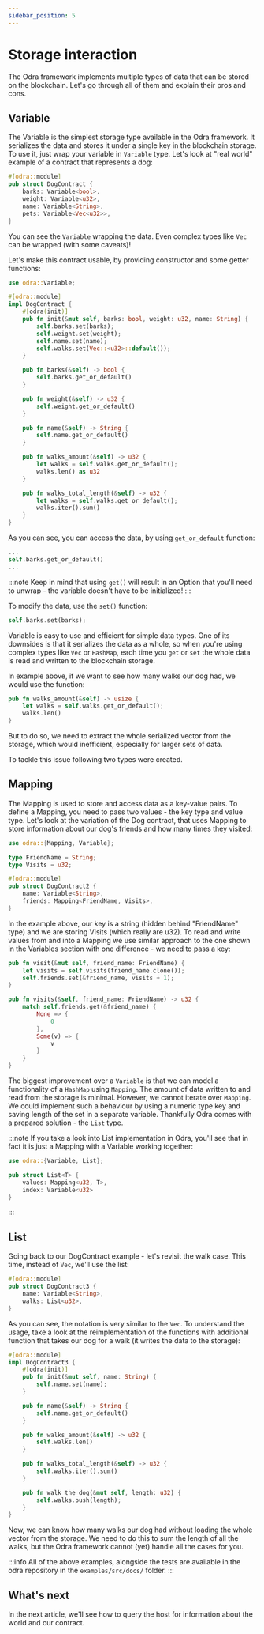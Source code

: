 ```yaml
---
sidebar_position: 5
---
```


# Storage interaction
The Odra framework implements multiple types of data that can be stored on the blockchain. Let's go
through all of them and explain their pros and cons.

## Variable
The Variable is the simplest storage type available in the Odra framework. It serializes the data and stores it under a single key in the blockchain storage. To use it, just wrap your
variable in `Variable` type. Let's look at "real world" example of a contract that represents a dog:

```rust title="examples/src/docs/variable.rs"
#[odra::module]
pub struct DogContract {
    barks: Variable<bool>,
    weight: Variable<u32>,
    name: Variable<String>,
    pets: Variable<Vec<u32>>,
}
```

You can see the `Variable` wrapping the data. Even complex types like `Vec` can be wrapped (with some caveats)!

Let's make this contract usable, by providing constructor and some getter functions:

```rust title="examples/src/docs/variable.rs"
use odra::Variable;

#[odra::module]
impl DogContract {
    #[odra(init)]
    pub fn init(&mut self, barks: bool, weight: u32, name: String) {
        self.barks.set(barks);
        self.weight.set(weight);
        self.name.set(name);
        self.walks.set(Vec::<u32>::default());
    }

    pub fn barks(&self) -> bool {
        self.barks.get_or_default()
    }

    pub fn weight(&self) -> u32 {
        self.weight.get_or_default()
    }

    pub fn name(&self) -> String {
        self.name.get_or_default()
    }

    pub fn walks_amount(&self) -> u32 {
        let walks = self.walks.get_or_default();
        walks.len() as u32
    }

    pub fn walks_total_length(&self) -> u32 {
        let walks = self.walks.get_or_default();
        walks.iter().sum()
    }
}
```

As you can see, you can access the data, by using `get_or_default` function:

```rust title="examples/src/docs/variable.rs"
...
self.barks.get_or_default()
...
```

:::note
Keep in mind that using `get()` will result in an Option that you'll need to unwrap - the variable
doesn't have to be initialized!
:::

To modify the data, use the `set()` function:

```rust title="examples/src/docs/variable.rs"
self.barks.set(barks);
```

Variable is easy to use and efficient for simple data types. One of its downsides is that it
serializes the data as a whole, so when you're using complex types like `Vec` or `HashMap`,
each time you `get` or `set` the whole data is read and written to the blockchain storage.

In example above, if we want to see how many walks our dog had, we would use the function:
```rust title="examples/src/docs/variable.rs"
pub fn walks_amount(&self) -> usize {
    let walks = self.walks.get_or_default();
    walks.len()
}
```
But to do so, we need to extract the whole serialized vector from the storage, which would inefficient,
especially for larger sets of data.

To tackle this issue following two types were created.

## Mapping

The Mapping is used to store and access data as a key-value pairs. To define a Mapping, you need to
pass two values - the key type and value type. Let's look at the variation of the Dog contract, that
uses Mapping to store information about our dog's friends and how many times they visited:

```rust title="examples/src/docs/mapping.rs"
use odra::{Mapping, Variable};

type FriendName = String;
type Visits = u32;

#[odra::module]
pub struct DogContract2 {
    name: Variable<String>,
    friends: Mapping<FriendName, Visits>,
}
```

In the example above, our key is a string (hidden behind "FriendName" type) and we are storing Visits
(which really are u32). To read and write values from and into a Mapping we use similar approach
to the one shown in the Variables section with one difference - we need to pass a key:

```rust title="examples/src/docs/mapping.rs"
pub fn visit(&mut self, friend_name: FriendName) {
    let visits = self.visits(friend_name.clone());
    self.friends.set(&friend_name, visits + 1);
}

pub fn visits(&self, friend_name: FriendName) -> u32 {
    match self.friends.get(&friend_name) {
        None => {
            0
        },
        Some(v) => {
            v
        }
    }
}
```

The biggest improvement over a `Variable` is that we can model a functionality of a `HashMap` using `Mapping`.
The amount of data written to and read from the storage is minimal. However, we cannot iterate over `Mapping`.
We could implement such a behaviour by using a numeric type key and saving length of the set in a
separate variable. Thankfully Odra comes with a prepared solution - the `List` type.

:::note
If you take a look into List implementation in Odra, you'll see that in fact it is just a Mapping with
a Variable working together:

```rust title="core/src/list.rs"
use odra::{Variable, List};

pub struct List<T> {
    values: Mapping<u32, T>,
    index: Variable<u32>
}
```
:::

## List
Going back to our DogContract example - let's revisit the walk case. This time, instead of `Vec`,
we'll use the list:

```rust title="examples/src/docs/list.rs"
#[odra::module]
pub struct DogContract3 {
    name: Variable<String>,
    walks: List<u32>,
}
```

As you can see, the notation is very similar to the `Vec`. To understand the usage, take a look
at the reimplementation of the functions with additional function that takes our dog for a walk
(it writes the data to the storage):

```rust title="examples/src/docs/list.rs"
#[odra::module]
impl DogContract3 {
    #[odra(init)]
    pub fn init(&mut self, name: String) {
        self.name.set(name);
    }

    pub fn name(&self) -> String {
        self.name.get_or_default()
    }

    pub fn walks_amount(&self) -> u32 {
        self.walks.len()
    }

    pub fn walks_total_length(&self) -> u32 {
        self.walks.iter().sum()
    }

    pub fn walk_the_dog(&mut self, length: u32) {
        self.walks.push(length);
    }
}
```

Now, we can know how many walks our dog had without loading the whole vector from the storage.
We need to do this to sum the length of all the walks, but the Odra framework cannot (yet) handle all
the cases for you.

:::info
All of the above examples, alongside the tests are available in the odra repository in the `examples/src/docs/` folder.
:::

## What's next
In the next article, we'll see how to query the host for information about the world and our contract.